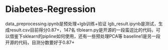 # Diabetes-Regression
data_preprocessing.ipynb是预处理+lgb训练+验证
lgb_result.ipynb是测试，生成result.csv目前得分0.87+，147名
tlblearn.py是开源的一段蛮逗比的代码，可以借鉴下sklearn的pipline如何使用，还有一些预处理PCA等
baseline1是另一段开源的代码，目测分数要好于0.87+
